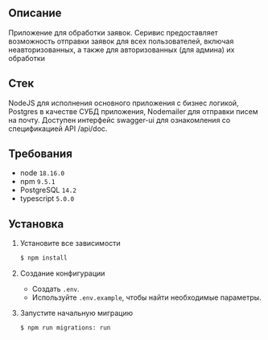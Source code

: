 ## Описание
Приложение для обработки заявок.
Серивис предоставляет возможность отправки заявок для всех пользователей, включая неавторизованных, 
а также для авторизованных (для админа) их обработки  


## Стек

NodeJS для исполнения основного приложения с бизнес логикой, Postgres в качестве СУБД приложения,
Nodemailer для отправки писем на почту. Доступен интерфейс swagger-ui для ознакомления со спецификацией API /api/doc.


## Требования

- node `18.16.0`
- npm `9.5.1`
- PostgreSQL `14.2`
- typescript `5.0.0`

## Установка

1. Установите все зависимости
    ```bash
    $ npm install
    ```
2. Создание конфигурации
    - Создать `.env`.
    - Используйте `.env.example`, чтобы найти необходимые параметры.

3. Запустите начальную миграцию
   ```bash
   $ npm run migrations: run
   ```





